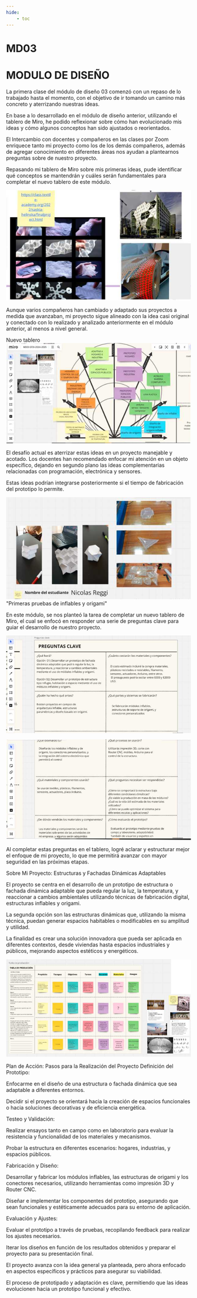 ```yaml
---
hide:
    - toc
---
```


# MD03
# MODULO DE DISEÑO



La primera clase del módulo de diseño 03 comenzó con un repaso de lo trabajado hasta el momento, con el objetivo de ir tomando un camino más concreto y aterrizando nuestras ideas.


En base a lo desarrollado en el módulo de diseño anterior, utilizando el tablero de Miro, he podido reflexionar sobre cómo han evolucionado mis ideas y cómo algunos conceptos han sido ajustados o reorientados. 


El Intercambio con docentes y compañeros en las clases por Zoom enriquece tanto mi proyecto como los de los demás compañeros, además de agregar conocimiento en diferentes áreas nos ayudan a plantearnos preguntas sobre de nuestro proyecto.


Repasando mi tablero de Miro sobre mis primeras ideas, pude identificar qué conceptos se mantendrán y cuáles serán fundamentales para completar el nuevo tablero de este módulo. 


![](../images/md03/md03_1.jpg)


Aunque varios compañeros han cambiado y adaptado sus proyectos a medida que avanzaban, mi proyecto sigue alineado con la idea casi original y conectado con lo realizado y analizado anteriormente en el módulo anterior, al menos a nivel general.


Nuevo tablero
![](../images/md03/md03_3.jpg)


El desafío actual es aterrizar estas ideas en un proyecto manejable y acotado. Los docentes han recomendado enfocar mi atención en un objeto específico, dejando en segundo plano las ideas complementarias relacionadas con programación, electrónica y sensores.

 Estas ideas podrían integrarse posteriormente si el tiempo de fabricación del prototipo lo permite.

![](../images/md03/md03_2.jpg)
"Primeras pruebas de inflables y origami"


En este módulo, se nos planteó la tarea de completar un nuevo tablero de Miro, el cual se enfocó en responder una serie de preguntas clave para guiar el desarrollo de nuestro proyecto. 


![](../images/md03/md03_4.jpg)

![](../images/md03/md03_5.jpg)


Al completar estas preguntas en el tablero, logré aclarar y estructurar mejor el enfoque de mi proyecto, lo que me permitirá avanzar con mayor seguridad en las próximas etapas.


Sobre Mi Proyecto: Estructuras y Fachadas Dinámicas Adaptables


El proyecto se centra en el desarrollo de un prototipo de estructura o fachada dinámica adaptable que pueda regular la luz, la temperatura, y reaccionar a cambios ambientales utilizando técnicas de fabricación digital, estructuras inflables y origami.


La segunda opción son las estructuras dinámicas que, utilizando la misma técnica, puedan generar espacios habitables o modificables en su amplitud y utilidad. 


La finalidad es crear una solución innovadora que pueda ser aplicada en diferentes contextos, desde viviendas hasta espacios industriales y públicos, mejorando aspectos estéticos y energéticos.


![](../images/md03/md03_6.jpg)


Plan de Acción: Pasos para la Realización del Proyecto
Definición del Prototipo:

Enfocarme en el diseño de una estructura o fachada dinámica que sea adaptable a diferentes entornos.


Decidir si el proyecto se orientará hacia la creación de espacios funcionales o hacia soluciones decorativas y de eficiencia energética.


Testeo y Validación:


Realizar ensayos tanto en campo como en laboratorio para evaluar la resistencia y funcionalidad de los materiales y mecanismos.


Probar la estructura en diferentes escenarios: hogares, industrias, y espacios públicos.


Fabricación y Diseño:


Desarrollar y fabricar los módulos inflables, las estructuras de origami y los conectores necesarios, utilizando herramientas como impresión 3D y Router CNC.


Diseñar e implementar los componentes del prototipo, asegurando que sean funcionales y estéticamente adecuados para su entorno de aplicación.


Evaluación y Ajustes:


Evaluar el prototipo a través de pruebas, recopilando feedback para realizar los ajustes necesarios.


Iterar los diseños en función de los resultados obtenidos y preparar el proyecto para su presentación final.


El proyecto avanza con la idea general ya planteada, pero ahora enfocado en aspectos específicos y prácticos para asegurar su viabilidad. 


El proceso de prototipado y adaptación es clave, permitiendo que las ideas evolucionen hacia un prototipo funcional y efectivo.

